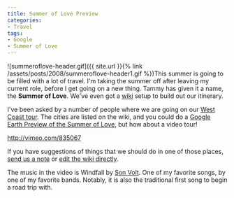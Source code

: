 ```yaml
---
title: Summer of Love Preview
categories:
- Travel
tags:
- Google
- Summer of Love
---
```


![summeroflove-header.gif]({{ site.url }}{% link /assets/posts/2008/summeroflove-header1.gif %})This summer is going to be filled with a lot of travel. I'm taking the summer off after leaving my current role, before I get going on a new thing. Tammy has given it a name, the **Summer of Love**. We've even got a [wiki](http://wiki.thingelstad.com/SummerOfLove/SummerOfLove) setup to build out our itinerary.

I've been asked by a number of people where we are going on our [West Coast tour](http://wiki.thingelstad.com/SummerOfLove/WestCoast). The cities are listed on the wiki, and you could do a [Google Earth Preview of the Summer of Love](http://thingelstad.com/s/wp-content/uploads/2008/05/summer-of-love.kmz), but how about a video tour!

http://vimeo.com/835067

If you have suggestions of things that we should do in one of those places, [send us a note](http://thingelstad.com/s/contact/img) or [edit the wiki directly](http://wiki.thingelstad.com/SummerOfLove/WestCoast).

The music in the video is Windfall by [Son Volt](http://www.sonvolt.net/). One of my favorite songs, by one of my favorite bands. Notably, it is also the traditional first song to begin a road trip with.
